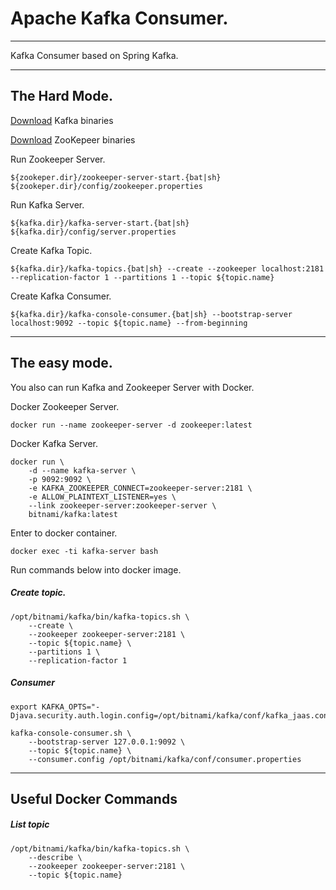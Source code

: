 # Apache Kafka Consumer.

---

Kafka Consumer based on Spring Kafka.

---

## The Hard Mode.

[Download](https://kafka.apache.org/downloads) Kafka binaries

[Download](https://zookeeper.apache.org/releases.html) ZooKepeer binaries

Run Zookeeper Server.

```shell
${zookeper.dir}/zookeeper-server-start.{bat|sh} ${zookeper.dir}/config/zookeeper.properties
```

Run Kafka Server.

```shell
${kafka.dir}/kafka-server-start.{bat|sh} ${kafka.dir}/config/server.properties
```

Create Kafka Topic.

```shell
${kafka.dir}/kafka-topics.{bat|sh} --create --zookeeper localhost:2181 --replication-factor 1 --partitions 1 --topic ${topic.name}
```

Create Kafka Consumer.

```shell
${kafka.dir}/kafka-console-consumer.{bat|sh} --bootstrap-server localhost:9092 --topic ${topic.name} --from-beginning
```

---

## The easy mode.

You also can run Kafka and Zookeeper Server with Docker.

Docker Zookeeper Server.

```shell
docker run --name zookeeper-server -d zookeeper:latest
```

Docker Kafka Server.

```shell
docker run \
    -d --name kafka-server \
    -p 9092:9092 \
    -e KAFKA_ZOOKEEPER_CONNECT=zookeeper-server:2181 \
    -e ALLOW_PLAINTEXT_LISTENER=yes \
    --link zookeeper-server:zookeeper-server \
    bitnami/kafka:latest
```

Enter to docker container.

```shell
docker exec -ti kafka-server bash
```

Run commands below into docker image.

##### Create topic.

```shell
/opt/bitnami/kafka/bin/kafka-topics.sh \
    --create \
    --zookeeper zookeeper-server:2181 \
    --topic ${topic.name} \
    --partitions 1 \
    --replication-factor 1
```

##### Consumer

```shell
export KAFKA_OPTS="-Djava.security.auth.login.config=/opt/bitnami/kafka/conf/kafka_jaas.conf"

kafka-console-consumer.sh \
    --bootstrap-server 127.0.0.1:9092 \
    --topic ${topic.name} \
    --consumer.config /opt/bitnami/kafka/conf/consumer.properties
```

---

## Useful Docker Commands

##### List topic

```shell
/opt/bitnami/kafka/bin/kafka-topics.sh \
    --describe \
    --zookeeper zookeeper-server:2181 \
    --topic ${topic.name}
```


